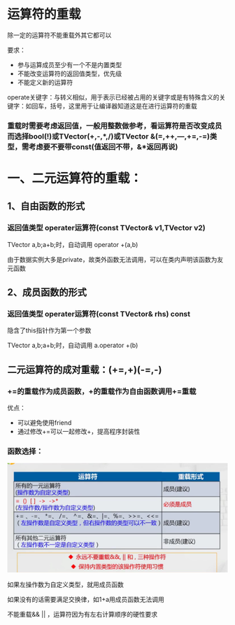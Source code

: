 # 运算符的重载

除一定的运算符不能重载外其它都可以

要求：

- 参与运算成员至少有一个不是内置类型
- 不能改变运算符的返回值类型，优先级
- 不能定义新的运算符

operate关键字：与转义相似，用于表示已经被占用的关键字或是有特殊含义的关键字：如回车，括号，这里用于让编译器知道这是在进行运算符的重载

### 重载时需要考虑返回值，一般用整数做参考，看运算符是否改变成员而选择bool(!)或TVector(+,-,*,/)或TVector &(=,++,—,+=,-=)类型，需考虑要不要带const(值返回不带，&*返回再说)

# 一、二元运算符的重载：

## 1、自由函数的形式

### 返回值类型 operater运算符(const TVector& v1,TVector v2)

TVector a,b;a+b;时，自动调用 operator +(a,b)

由于数据实例大多是private，故类外函数无法调用，可以在类内声明该函数为友元函数

## 2、成员函数的形式

### 返回值类型 operater运算符(const TVector& rhs) const

隐含了this指针作为第一个参数

TVector a,b;a+b;时，自动调用 a.operator +(b)

## 二元运算符的成对重载：(+=,+)(-=,-)

### +=的重载作为成员函数，+的重载作为自由函数调用+=重载

优点：

- 可以避免使用friend
- 通过修改+=可以一起修改+，提高程序封装性

### 函数选择：

![%E8%BF%90%E7%AE%97%E7%AC%A6%E7%9A%84%E9%87%8D%E8%BD%BD%20f498e195f88640aea4b5b51401d1643b/Untitled.png](%E8%BF%90%E7%AE%97%E7%AC%A6%E7%9A%84%E9%87%8D%E8%BD%BD%20f498e195f88640aea4b5b51401d1643b/Untitled.png)

如果左操作数为自定义类型，就用成员函数

如果没有的话需要满足交换律，如1+a用成员函数无法调用

不能重载&& || ，运算符因为有左右计算顺序的硬性要求